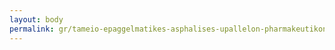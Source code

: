 ```yaml
---
layout: body
permalink: gr/tameio-epaggelmatikes-asphalises-upallelon-pharmakeutikon-ergasion-teauphe/
---
```


